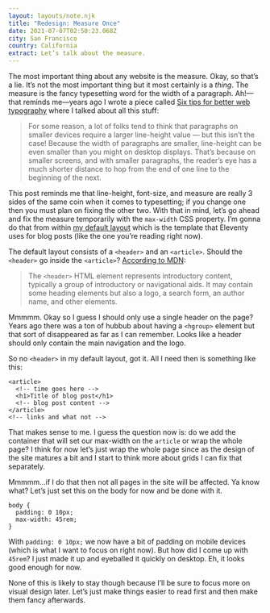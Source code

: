 ```yaml
---
layout: layouts/note.njk
title: "Redesign: Measure Once"
date: 2021-07-07T02:50:23.068Z
city: San Francisco
country: California
extract: Let’s talk about the measure.
---
```


The most important thing about any website is the measure. Okay, so that’s a lie. It’s not the most important thing but it most certainly is a _thing_. The measure is the fancy typesetting word for the width of a paragraph. Ah!—that reminds me—years ago I wrote a piece called [Six tips for better web typography](https://css-tricks.com/six-tips-for-better-web-typography/) where I talked about all this stuff:

> For some reason, a lot of folks tend to think that paragraphs on smaller devices require a larger line-height value — but this isn’t the case! Because the width of paragraphs are smaller, line-height can be even smaller than you might on desktop displays. That’s because on smaller screens, and with smaller paragraphs, the reader’s eye has a much shorter distance to hop from the end of one line to the beginning of the next.

This post reminds me that line-height, font-size, and measure are really 3 sides of the same coin when it comes to typesetting; if you change one then you must plan on fixing the other two. With that in mind, let’s go ahead and fix the measure temporarily with the `max-width` CSS property. I’m gonna do that from within [my default layout](https://github.com/robinrendle/robinrendle.com/blob/a4c230d0d089b80bf2d51008a9a7ea57796118d4/_includes/layouts/default.html) which is the template that Eleventy uses for blog posts (like the one you’re reading right now).

The default layout consists of a `<header>` and an `<article>`. Should the `<header>` go inside the `<article>`? [According to MDN](https://developer.mozilla.org/en-US/docs/Web/HTML/Element/header):

> The `<header>` HTML element represents introductory content, typically a group of introductory or navigational aids. It may contain some heading elements but also a logo, a search form, an author name, and other elements.

Mmmmm. Okay so I guess I should only use a single header on the page? Years ago there was a ton of hubbub about having a `<hgroup>` element but that sort of disappeared as far as I can remember. Looks like a header should only contain the main navigation and the logo.

So no `<header>` in my default layout, got it. All I need then is something like this:

```
<article>
  <!-- time goes here -->
  <h1>Title of blog post</h1>
  <!-- blog post content -->
</article>
<!-- links and what not -->
```

That makes sense to me. I guess the question now is: do we add the container that will set our max-width on the `article` or wrap the whole page? I think for now let’s just wrap the whole page since as the design of the site matures a bit and I start to think more about grids I can fix that separately.

Mmmmm...if I do that then not all pages in the site will be affected. Ya know what? Let’s just set this on the body for now and be done with it.

```
body {
  padding: 0 10px;
  max-width: 45rem;
}
```

With `padding: 0 10px;` we now have a bit of padding on mobile devices (which is what I want to focus on right now). But how did I come up with `45rem`? I just made it up and eyeballed it quickly on desktop. Eh, it looks good enough for now.

None of this is likely to stay though because I’ll be sure to focus more on visual design later. Let’s just make things easier to read first and then make them fancy afterwards.

